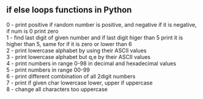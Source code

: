 ## if else loops functions in Python <br />
0 - print positive if random number is positive, and negative if it is negative, if num is 0 print zero <br />
1 - find last digit of given number and if last digit higer than 5 print it is higher than 5, same for if it is zero or lower than 6 <br />
2 - print lowercase alphabet by using their ASCII values <br />
3 - print lowercase alphabet but q,e by their ASCII values <br />
4 - print numbers in range 0-98 in decimal and hexadecimal values <br />
5 - print numbers in range 00-99 <br />
6 - print different combination of all 2digit numbers <br />
7 - print if given char lowercase lower, upper if uppercase <br />
8 - change all characters too uppercase <br />
